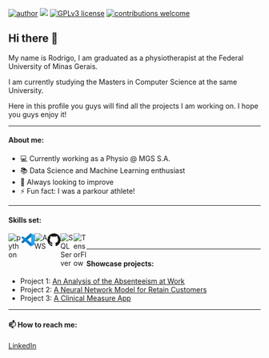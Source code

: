 [![author](https://img.shields.io/badge/author-ro__lancerlaux-blue)](https://www.linkedin.com/in/rolancerlaux) [![](https://img.shields.io/badge/python-3.5+-blue.svg)](https://www.python.org/downloads/release/python-365/) [![GPLv3 license](https://img.shields.io/badge/License-GPLv3-blue.svg)](http://perso.crans.org/besson/LICENSE.html) [![contributions welcome](https://img.shields.io/badge/contributions-welcome-brightgreen.svg?style=flat)](https://github.com/rolancerlaux/Data-Science-Projects/issues)

## Hi there 👋

My name is Rodrigo, I am graduated as a physiotherapist at the Federal University of Minas Gerais.

I am currently studying the Masters in Computer Science at the same University.

Here in this profile you guys will find all the projects I am working on. I hope you guys enjoy it!

---
#### About me:

- 💻 Currently working as a Physio @ MGS S.A.
- 📚 Data Science and Machine Learning enthusiast
- 🔭 Always looking to improve
- ⚡ Fun fact: I was a parkour athlete!

---
#### Skills set: 
 <img align="left" alt="python" width="26px" src="https://cdn3.iconfinder.com/data/icons/logos-and-brands-adobe/512/267_Python-512.png" />
 
 <img align="left" alt="visual studio code" width="26px" src="https://raw.githubusercontent.com/github/explore/80688e429a7d4ef2fca1e82350fe8e3517d3494d/topics/visual-studio-code/visual-studio-code.png" />
 
 <img align="left" alt="AWS" width="26px" src="https://cdn.jsdelivr.net/npm/simple-icons@3.4.0/icons/amazonaws.svg" />
 
 <img align="left" alt="GitHub" width="26px" src="https://raw.githubusercontent.com/github/explore/78df643247d429f6cc873026c0622819ad797942/topics/github/github.png" />
 
 <img align="left" alt="SQLServer" width="26px" src="https://img.icons8.com/color/2x/microsoft-sql-server.png" />
 
 <img align="left" alt="TensorFlow" width="26px" src="https://img.icons8.com/color/2x/tensorflow.png" />
 
 <br />
 
 ---
 #### Showcase projects:
 - Project 1: [An Analysis of the Absenteeism at Work](https://github.com/rolancerlaux/Data-Science-Projects/blob/main/Absenteeism_at_work/Absenteeism_at_work_without_reason.ipynb)
 - Project 2: [A Neural Network Model for Retain Customers](https://github.com/rolancerlaux/Data-Science-Projects/blob/main/Telco_Neural_Networks/Telco_Classification_v2.ipynb)
 - Project 3: [A Clinical Measure App](https://posture-index-app.herokuapp.com)

---
 #### 📫 How to reach me: 
 [LinkedIn](https://www.linkedin.com/in/rolancerlaux/)

<br />
